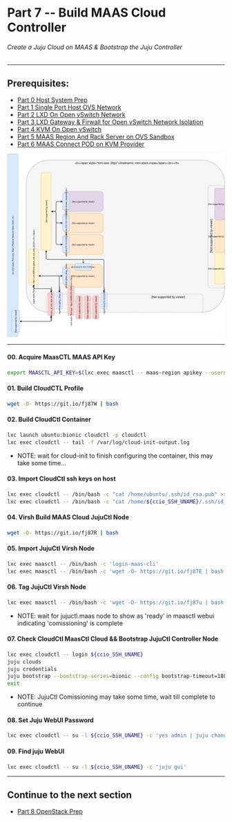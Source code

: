 # Part 7 -- Build MAAS Cloud Controller
###### Create a Juju Cloud on MAAS & Bootstrap the Juju Controller

-------
## Prerequisites:
- [Part 0 Host System Prep]
- [Part 1 Single Port Host OVS Network]
- [Part 2 LXD On Open vSwitch Network]
- [Part 3 LXD Gateway & Firwall for Open vSwitch Network Isolation]
- [Part 4 KVM On Open vSwitch]
- [Part 5 MAAS Region And Rack Server on OVS Sandbox]
- [Part 6 MAAS Connect POD on KVM Provider]

![CCIO Hypervisor - JujuCTL Cloud Controller](web/drawio/juju_maas_cloud_controller.svg)

-------
#### 00. Acquire MaasCTL MAAS API Key
````sh
export MAASCTL_API_KEY=$(lxc exec maasctl -- maas-region apikey --username=admin)
````

#### 01. Build CloudCTL Profile
````sh
wget -O- https://git.io/fj87W | bash
````

#### 02. Build CloudCtl Container
````sh
lxc launch ubuntu:bionic cloudctl -p cloudctl
lxc exec cloudctl -- tail -f /var/log/cloud-init-output.log
````
  - NOTE: wait for cloud-init to finish configuring the container, this may take some time...

#### 03. Import CloudCtl ssh keys on host
````sh
lxc exec cloudctl -- /bin/bash -c "cat /home/ubuntu/.ssh/id_rsa.pub" >>/root/.ssh/authorized_keys
lxc exec cloudctl -- /bin/bash -c "cat /home/${ccio_SSH_UNAME}/.ssh/id_rsa.pub" >>/root/.ssh/authorized_keys
````

#### 04. Virsh Build MAAS Cloud JujuCtl Node
````sh
wget -O- https://git.io/fj87R | bash
````

#### 05. Import JujuCtl Virsh Node
````sh
lxc exec maasctl -- /bin/bash -c 'login-maas-cli'
lxc exec maasctl -- /bin/bash -c 'wget -O- https://git.io/fj87E | bash'
````

#### 06. Tag JujuCtl Virsh Node
````sh
lxc exec maasctl -- /bin/bash -c 'wget -O- https://git.io/fj87u | bash'
````
  - NOTE: wait for jujuctl.maas node to show as 'ready' in maasctl webui indicating 'comissioning' is complete

#### 07. Check CloudCtl MaasCtl Cloud && Bootstrap JujuCtl Controller Node
````sh
lxc exec cloudctl -- login ${ccio_SSH_UNAME}
juju clouds
juju credentials
juju bootstrap --bootstrap-series=bionic --config bootstrap-timeout=1800 --constraints "tags=jujuctl" maasctl jujuctl
exit
````
  - NOTE: JujuCtl Comissioning may take some time, wait till complete to continue

#### 08. Set Juju WebUI Password
````sh
lxc exec cloudctl -- su -l ${ccio_SSH_UNAME} -c 'yes admin | juju change-user-password admin'
````

#### 09. Find juju WebUI
````sh
lxc exec cloudctl -- su -l ${ccio_SSH_UNAME} -c 'juju gui'
````

-------
## Continue to the next section
- [Part 8 OpenStack Prep]

<!-- Markdown link & img dfn's -->
[Part 0 Host System Prep]: ../0_Host_System_Prep
[Part 1 Single Port Host OVS Network]: ../1_Single_Port_Host-Open_vSwitch_Network_Configuration
[Part 2 LXD On Open vSwitch Network]: ../2_LXD-On-OVS
[Part 3 LXD Gateway & Firwall for Open vSwitch Network Isolation]: ../3_LXD_Network_Gateway
[Part 4 KVM On Open vSwitch]: ../4_KVM_On_Open_vSwitch
[Part 5 MAAS Region And Rack Server on OVS Sandbox]: ../5_MAAS-Rack_And_Region_Ctl-On-Open_vSwitch
[Part 6 MAAS Connect POD on KVM Provider]: ../6_MAAS-Connect_POD_KVM-Provider
[Part 7 Juju MAAS Cloud]: ../7_Juju_MAAS_Cloud
[Part 8 OpenStack Prep]: ../8_OpenStack_Deploy

